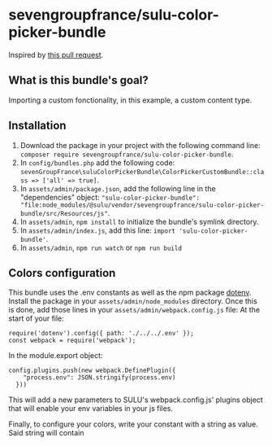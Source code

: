 # sevengroupfrance/sulu-color-picker-bundle

Inspired by [this pull request](https://github.com/sulu/sulu-demo/pull/66).

## What is this bundle's goal?
Importing a custom fonctionality, in this example, a custom content type.

## Installation
1. Download the package in your project with the following command line: 
`composer require sevengroupfrance/sulu-color-picker-bundle`.
2. In `config/bundles.php` add the following code: 
`sevenGroupFrance\suluColorPickerBundle\ColorPickerCustomBundle::class => ['all' => true]`.
3. In `assets/admin/package.json`, add the following line in the "dependencies" object: 
`"sulu-color-picker-bundle": "file:node_modules/@sulu/vendor/sevengroupfrance/sulu-color-picker-bundle/src/Resources/js"`.
4. In `assets/admin`, `npm install` to initialize the bundle's symlink directory.
5. In `assets/admin/index.js`, add this line:
`import 'sulu-color-picker-bundle'`.
6. In `assets/admin`, `npm run watch` or `npm run build`

## Colors configuration
This bundle uses the .env constants as well as the npm package [dotenv](https://www.npmjs.com/package/dotenv). Install the package in your `assets/admin/node_modules` directory.
Once this is done, add those lines in your `assets/admin/webpack.config.js` file:
At the start of your file:
```
require('dotenv').config({ path: './../../.env' });
const webpack = require('webpack');
```
In the module.export object:
```
config.plugins.push(new webpack.DefinePlugin({
    "process.env": JSON.stringify(process.env)
  }))
```
This will add a new parameters to SULU's webpack.config.js' plugins object that will enable your env variables in your js files.

Finally, to configure your colors, write your constant with a string as value.
Said string will contain

